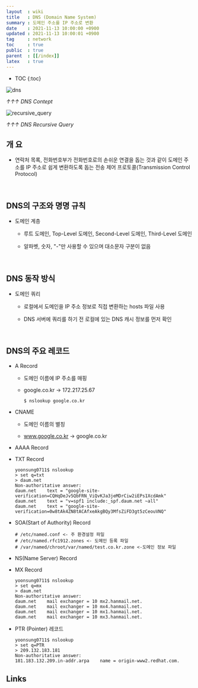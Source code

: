 ```yaml
---
layout  : wiki
title   : DNS (Domain Name System)
summary : 도메인 주소를 IP 주소로 변환
date    : 2021-11-13 10:00:00 +0900
updated : 2021-11-13 10:00:01 +0900
tag     : network
toc     : true
public  : true
parent  : [[/index]]
latex   : true
---
```

* TOC
{:toc}

![dns](https://user-images.githubusercontent.com/65143458/140613151-df91e03c-0727-417d-950d-d443f0dd828a.png)

_↑↑↑ DNS Contept_

![recursive_query](https://user-images.githubusercontent.com/65143458/140613224-0541862a-9fdf-44c0-9bf8-ef6be52c4ad3.gif)

_↑↑↑ DNS Recursive Query_

## 개 요

* 연락처 목록, 전화번호부가 전화번호로의 손쉬운 연결을 돕는 것과 같이 도메인 주소를 IP 주소로 쉽게 변환하도록 돕는 전송 제어 프로토콜(Transmission Control Protocol)

<br/>

## DNS의 구조와 명명 규칙

* 도메인 계층

    * 루트 도메인, Top-Level 도메인, Second-Level 도메인, Third-Level 도메인

    * 알파벳, 숫자, "-"만 사용할 수 있으며 대소문자 구분이 없음

<br/>

## DNS 동작 방식

* 도메인 쿼리

    * 로컬에서 도메인을 IP 주소 정보로 직접 변환하는 hosts 파일 사용

    * DNS 서버에 쿼리를 하기 전 로컬에 있는 DNS 캐시 정보를 먼저 확인

<br/>

## DNS의 주요 레코드

* A Record

    * 도메인 이름에 IP 주소를 매핑

    * google.co.kr -> 172.217.25.67

        ```shell
        $ nslookup google.co.kr
        ```

* CNAME

    * 도메인 이름의 별칭

    * www.google.co.kr -> google.co.kr

* AAAA Record

* TXT Record

    ```shell
    yoonsung0711$ nslookup
    > set q=txt
    > daum.net
    Non-authoritative answer:
    daum.net	text = "google-site-verification=CQHqDeJv5QbFRN_ViQvKJa3jeMDrCiw2iEPs1XcdAmk"
    daum.net	text = "v=spf1 include:_spf.daum.net ~all"
    daum.net	text = "google-site-verification=0w8tAk4ZN8tACAfxeAkgBQy3MfsZiFD3gt5zCeouVNQ"
    ```

* SOA(Start of Authority) Record

    ```shell
    # /etc/named.conf <- 주 환경설정 파일
    # /etc/named.rfc1912.zones <- 도메인 등록 파일
    # /var/named/chroot/var/named/test.co.kr.zone <-도메인 정보 파일
    ``` 
* NS(Name Server) Record

* MX Record

    ```shell
    yoonsung0711$ nslookup
    > set q=mx
    > daum.net
    Non-authoritative answer:
    daum.net	mail exchanger = 10 mx2.hanmail.net.
    daum.net	mail exchanger = 10 mx4.hanmail.net.
    daum.net	mail exchanger = 10 mx1.hanmail.net.
    daum.net	mail exchanger = 10 mx3.hanmail.net.
    ```

* PTR (Pointer) 레코드

    ```shell
    yoonsung0711$ nslookup
    > set q=PTR
    > 209.132.183.181
    Non-authoritative answer:
    181.183.132.209.in-addr.arpa	name = origin-www2.redhat.com.
    ```

## Links

